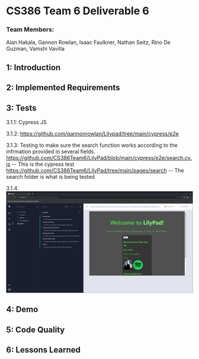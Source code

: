 # CS386 Team 6 Deliverable 6

### Team Members:
Alan Hakala, Gannon Rowlan, Isaac Faulkner, Nathan Seitz, Rino De Guzman, Vamshi Vavilla

## 1: Introduction

## 2: Implemented Requirements

## 3: Tests
3.1.1: Cypress JS

3.1.2: https://github.com/gannonrowlan/Lilypad/tree/main/cypress/e2e

3.1.3: Testing to make sure the search function works according to the infrmation provided in several fields. 
https://github.com/CS386Team6/LilyPad/blob/main/cypress/e2e/search.cy.js  -- This is the cypress test
https://github.com/CS386Team6/LilyPad/tree/main/pages/search -- The search folder is what is being tested


3.1.4: 
<img src="../images/search_test.jpg" width=800px>

## 4: Demo

## 5: Code Quality

## 6: Lessons Learned
